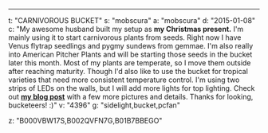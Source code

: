 ---
t: "CARNIVOROUS BUCKET"
s: "mobscura"
a: "mobscura"
d: "2015-01-08"
c: "My awesome husband built my setup as <strong>my Christmas present.</strong> I'm mainly using it to start carnivorous plants from seeds. Right now I have Venus flytrap seedlings and pygmy sundews from gemmae. I'm also really into American Pitcher Plants and will be starting those seeds in the bucket later this month. Most of my plants are temperate, so I move them outside after reaching maturity. Though I'd also like to use the bucket for tropical varieties that need more consistent temperature control. I'm using two strips of LEDs on the walls, but I will add more lights for top lighting. Check out <a href='http://www.thecarnivoregirl.com/space-bucket'><strong>my blog post</strong></a> with a few more pictures and details. Thanks for looking, bucketeers! :)"
v: "4396"
g: "sidelight,bucket,pcfan"

z: "B000VBW17S,B002QVFN7G,B01B7BBEGO"
